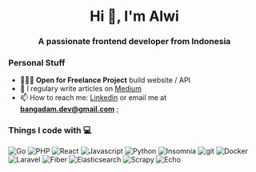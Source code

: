 <h1 align="center">Hi 👋, I'm Alwi</h1>
<h3 align="center">A passionate frontend developer from Indonesia</h3>

### Personal Stuff
- 👨🏼‍💻 **Open for Freelance Project** build website / API
- 📝 I regulary write articles on [Medium](https://bangadam-dev.medium.com)
- 📫 How to reach me: [Linkedin](https://linkedin.com/in/bangadam/) or email me at **bangadam.dev@gmail.com**  ;

<h3>Things I code with 💻</h3>
<p>
  <img alt="Go" src="https://img.shields.io/badge/-Go-45b8d8?style=flat-square&logo=go&logoColor=white" />
  <img alt="PHP" src="https://img.shields.io/badge/-PHP-7B1FA2?style=flat-square&logo=php&logoColor=white" />
  <img alt="React" src="https://img.shields.io/badge/-React-0175C2?style=flat-square&logo=react&logoColor=white" />
  <img alt="Javascript" src="https://img.shields.io/badge/-JavaScript-F7DF1E?style=flat-square&logo=javascript&logoColor=white" />
  <img alt="Python" src="https://img.shields.io/badge/-Python-8BC34A?style=flat-square&logo=python&logoColor=white" />
  <img alt="Insomnia" src="https://img.shields.io/badge/-Insomnia-5849BE?style=flat-square&logo=insomnia&logoColor=white" />
  <img alt="git" src="https://img.shields.io/badge/-Git-F05032?style=flat-square&logo=git&logoColor=white" />
  <img alt="Docker" src="https://img.shields.io/badge/-Docker-03A9F4?style=flat-square&logo=docker&logoColor=white" />
  <img alt="Laravel" src="https://img.shields.io/badge/-Laravel-F44336?style=flat-square&logo=laravel&logoColor=white" />
  <img alt="Fiber" src="https://img.shields.io/badge/-Fiber-45b8d8?style=flat-square&logo=fiber&logoColor=white" />
  <img alt="Elasticsearch" src="https://img.shields.io/badge/-Elasticsearch-FF9800?style=flat-square&logo=elasticsearch&logoColor=white" />
  <img alt="Scrapy" src="https://img.shields.io/badge/-Scrapy-8BC32A?style=flat-square&logo=scrapy&logoColor=white" />
  <img alt="Echo" src="https://img.shields.io/badge/-Echo-03A9F4?style=flat-square&logo=echo&logoColor=white" />
</p>
